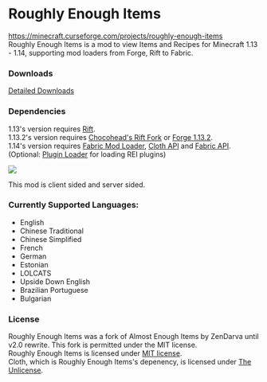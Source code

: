 # Roughly Enough Items
https://minecraft.curseforge.com/projects/roughly-enough-items <br>
Roughly Enough Items is a mod to view Items and Recipes for Minecraft 1.13 - 1.14, supporting mod loaders from Forge, Rift to Fabric.
### Downloads
[Detailed Downloads](https://gist.github.com/shedaniel/fc0742cf96dd4c4cf5d9653ba42ca2d0#roughly-enough-items)

### Dependencies
1.13's version requires [Rift](https://minecraft.curseforge.com/projects/rift).  
1.13.2's version requires [Chocohead's Rift Fork](https://github.com/Chocohead/Rift) or [Forge 1.13.2](https://files.minecraftforge.net/maven/net/minecraftforge/forge/index_1.13.2.html).  
1.14's version requires [Fabric Mod Loader](https://fabricmc.net/), [Cloth API](https://minecraft.curseforge.com/projects/cloth) and [Fabric API](https://minecraft.curseforge.com/projects/fabric). (Optional: [Plugin Loader](https://minecraft.curseforge.com/projects/pluginloader) for loading REI plugins)

![](https://cdn.discordapp.com/attachments/472670263234920449/536198766118830081/unknown.png)

This mod is client sided and server sided.

### Currently Supported Languages:
- English
- Chinese Traditional
- Chinese Simplified
- French
- German
- Estonian
- LOLCATS
- Upside Down English
- Brazilian Portuguese
- Bulgarian

### License
Roughly Enough Items was a fork of Almost Enough Items by ZenDarva until v2.0 rewrite. This fork is permitted under the MIT license.  
Roughly Enough Items is licensed under [MIT license](https://github.com/shedaniel/RoughlyEnoughItems/blob/1.14/LICENSE).  
Cloth, which is Roughly Enough Items's depenency, is licensed under [The Unlicense](https://github.com/shedaniel/Cloth/blob/master/LICENSE).

